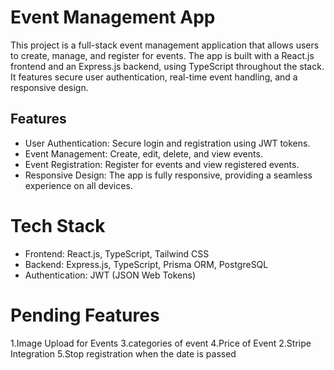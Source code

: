 # Event Management App

This project is a full-stack event management application that allows users to create, manage, and register for events. The app is built with a React.js frontend and an Express.js backend, using TypeScript throughout the stack. It features secure user authentication, real-time event handling, and a responsive design.

## Features
- User Authentication: Secure login and registration using JWT tokens.
- Event Management: Create, edit, delete, and view events.
- Event Registration: Register for events and view registered events.
- Responsive Design: The app is fully responsive, providing a seamless experience on all devices.

# Tech Stack
- Frontend: React.js, TypeScript, Tailwind CSS
- Backend: Express.js, TypeScript, Prisma ORM, PostgreSQL
- Authentication: JWT (JSON Web Tokens)


# Pending Features
1.Image Upload for Events
3.categories of event
4.Price of Event
2.Stripe Integration
5.Stop registration when the date is passed 